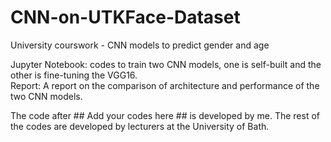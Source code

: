 # CNN-on-UTKFace-Dataset
University courswork - CNN models to predict gender and age

Jupyter Notebook: codes to train two CNN models, one is self-built and the other is fine-tuning the VGG16. <br>
Report: A report on the comparison of architecture and performance of the two CNN models.<br>

The code after ## Add your codes here ## is developed by me. The rest of the codes are developed by lecturers at the University of Bath.

